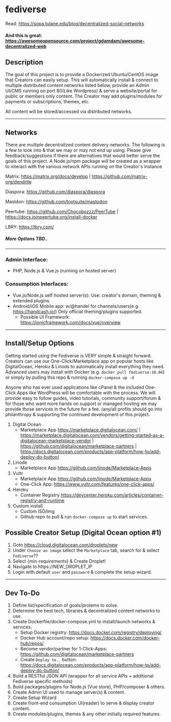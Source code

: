 # fediverse

Read:
https://sopa.tulane.edu/blog/decentralized-social-networks
#### And this is great: https://awesomeopensource.com/project/gdamdam/awesome-decentralized-web

## Description

The goal of this project is to provide a Dockerized Ubuntu/CentOS image that Creators can easily setup. This will automatically install & connect to multiple distributed content networks listed below, provide an Admin UI/CMS running on port 80(Like Wordpress) & serve a website/portal for public or members only content. The Creator may add plugins/modules for payments or subscriptions, themes, etc. 

All content will be stored/accessed via distributed networks. 

----

## Networks
There are multiple decentralized content delivery networks. The following is a few to look into & that we may or may not end up using. Please give feedback/suggestions if there are alternatives that would better serve the goals of this project. A Node.js/npm package will be created as a wrapper to interact with the various network APIs running on the Creator's instance

Matrix: https://matrix.org/docs/develop | https://github.com/matrix-org/dendrite

Diaspora: https://github.com/diaspora/diaspora

Mastdon: https://github.com/tootsuite/mastodon

Peertube: https://github.com/Chocobozzz/PeerTube | https://docs.joinpeertube.org/install-docker

LBRY: https://lbry.com/

##### More Options TBD..

----

### Admin Interface: 
  - PHP, Node.js & Vue.js (running on hosted server)

### Consumption Interfaces: 
  - Vue.js/Node.js self hosted server(s): Use: creator's domain, theming & extended plugins.
  - Android/iOS Mobile app: w/@handel for channels/users(e.g. https://handcash.io/) Only official theming/plugins supported.
    - Possible UI Framework: https://ionicframework.com/docs/vue/overview

----

## Install/Setup Options
Getting started using the Fediverse is VERY simple & straight forward. Creators can use our One-Click/Marketplace app on popular hosts like DigitalOcean, Heroku & Linods to automatically install everything they need. Advanced users may install with Docker (e.g. `docker pull fediverse:10.04`) or simply by pulling this repo & running `docker-compose up -d` 

Anyone who has ever used applications like cPanel & the included One-Click Apps like WordPress will be comfortable with the process. We will provide easy to follow guides, video tutorials, community support/forum & for those who want more hands on support or managed hosting we may provide those services in the future for a fee. (any/all profits should go into philanthropy & supporting the continued development of this project.

1. Digital Ocean
    - Marketplace App https://marketplace.digitalocean.com/ | https://marketplace.digitalocean.com/vendors/getting-started-as-a-digitalocean-marketplace-vendor | https://github.com/digitalocean/marketplace-partners | 
https://docs.digitalocean.com/products/app-platform/how-to/add-deploy-do-button/
2. Linode
    - Marketplace App https://github.com/linode/Marketplace-Apps
3. Vultr
    - Marketplace App https://github.com/linode/Marketplace-Apps
    - One-Click App: https://www.vultr.com/features/one-click-apps/
4. Heroku
    - Container Registry https://devcenter.heroku.com/articles/container-registry-and-runtime
5. Custom install
    - Custom ISO/img
    - Github repo to pull & run `docker-compose up` to start services.

## Possible Creator Setup (Digital Ocean option #1) 

1. Goto https://cloud.digitalocean.com/droplets/new
2. Under `Choose an image` select the `Marketplace` tab, search for & select `Fediverse`??
3. Select {min-requirements} & Create Droplet!
4. Navigate to https://NEW_DROPLET_IP 
5. Login with default `user` and `password` & complete the setup wizard.

----

## Dev To-Do
1. Define list/specification of goals/prolems to solve.
2. Determine the best tech, libraries & decentralized content networks to use.
3. Create Dockerfile/docker-compose.yml to install/launch networks & services.
    - Setup Docker registry: https://docs.docker.com/registry/deploying/ 
    - Docker Hub account/repo setup: https://docs.docker.com/docker-hub/repos/
    - Become vendor/partner for 1-Click-Apps: https://github.com/digitalocean/marketplace-partners
    - Create `Deploy to..` button: https://docs.digitalocean.com/products/app-platform/how-to/add-deploy-do-button/
4. Build a RESTful JSON API (wrapper for all service APIs + additional Fediverse specific methods)
5. Build packages/plugins for Node.js (Vue store), PHP/composer & others.
6. Create Admin UI used to manage server(s) & content.
7. Create Setup Wizard 
8. Create front-end consumption UI(reader) to serve & display creator content.
9. Create modules/plugins, themes & any other initially required features.



